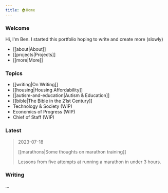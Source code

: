 ```yaml
---
title: 🏠Home 
---
```

### Welcome
Hi, I'm Ben. I started this portfolio hoping to write and create more (slowly)
- [[about|About]]
- [[projects|Projects]]
- [[more|More]]
### Topics
- [[writing|On Writing]]
- [[housing|Housing Affordability]]
- [[autism-and-education|Autism & Education]]
- [[bible|The Bible in the 21st Century]]
- Technology & Society (WIP)
- Economics of Progress (WIP)
- Chief of Staff (WIP)
### Latest
> 2023-07-18
> 
> [[marathons|Some thoughts on marathon training]]
> 
> Lessons from five attempts at running a marathon in under 3 hours. 


### Writing
...